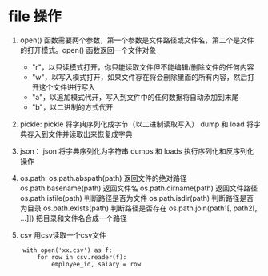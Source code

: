 # file 操作 
1. open() 函数需要两个参数，第一个参数是文件路径或文件名，第二个是文件的打开模式。open() 函数返回一个文件对象
    * "r"，以只读模式打开，你只能读取文件但不能编辑/删除文件的任何内容
    * "w"，以写入模式打开，如果文件存在将会删除里面的所有内容，然后打开这个文件进行写入
    * "a"，以追加模式代开，写入到文件中的任何数据将自动添加到末尾
    * "b"，以二进制的方式代开

2. pickle:
pickle 将字典序列化成字节（以二进制读取写入）
dump 和 load 将字典存入到文件并读取出来恢复成字典 

3. json：
json 将字典序列化为字符串
dumps 和 loads 执行序列化和反序列化操作

4. os.path:
    os.path.abspath(path) 返回文件的绝对路径
    os.path.basename(path) 返回文件名
    os.path.dirname(path) 返回文件路径
    os.path.isfile(path) 判断路径是否为文件
    os.path.isdir(path) 判断路径是否为目录
    os.path.exists(path) 判断路径是否存在
    os.path.join(path1[, path2[, ...]]) 把目录和文件名合成一个路径
5. csv
用csv读取一个csv文件

```
    with open('xx.csv') as f:
        for row in csv.reader(f):
            employee_id, salary = row
```

